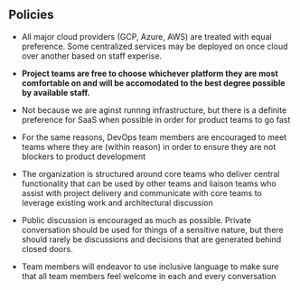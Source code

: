 ## Policies

* All major cloud providers (GCP, Azure, AWS) are treated with equal preference.  Some centralized services may be deployed on once cloud over another based on staff experise.

* **Project teams are free to choose whichever platform they are most comfortable on and will be accomodated to the best degree possible by available staff.**

* Not because we are aginst runnng infrastructure, but there is a definite preference for SaaS when possible in order for product teams to go fast
* For the same reasons, DevOps team members are encouraged to meet teams where they are (within reason) in order to ensure they are not blockers to product development

* The organization is structured around core teams who deliver central functionality that can be used by other teams and liaison teams who assist with project delivery and communicate with core teams to leverage existing work and architectural discussion

* Public discussion is encouraged as much as possible.  Private conversation should be used for things of a sensitive nature, but there should rarely be discussions and decisions that are generated behind closed doors.

* Team members will endeavor to use inclusive language to make sure that all team members feel welcome in each and every conversation


